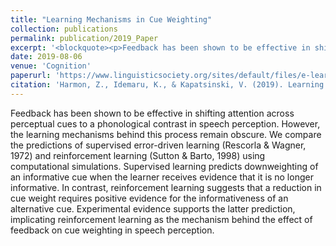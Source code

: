 ```yaml
---
title: "Learning Mechanisms in Cue Weighting"
collection: publications
permalink: publication/2019_Paper
excerpt: '<blockquote><p>Feedback has been shown to be effective in shifting attention across perceptual cues to a phonological contrast in speech perception. However, the learning mechanisms behind this process remain obscure. We compare the predictions of supervised error-driven learning (Rescorla & Wagner, 1972) and reinforcement learning (Sutton & Barto, 1998) using computational simulations. Supervised learning predicts downweighting of an informative cue when the learner receives evidence that it is no longer informative. In contrast, reinforcement learning suggests that a reduction in cue weight requires positive evidence for the informativeness of an alternative cue. Experimental evidence supports the latter prediction, implicating reinforcement learning as the mechanism behind the effect of feedback on cue weighting in speech perception.</p></blockquote>'
date: 2019-08-06
venue: 'Cognition'
paperurl: 'https://www.linguisticsociety.org/sites/default/files/e-learning/HarmonIdemaruKapatsinski2019.pdf'
citation: 'Harmon, Z., Idemaru, K., & Kapatsinski, V. (2019). Learning mechanisms in cue reweighting. <i>Cognition</i>, <i>189</i>, 76–88.'
---
```



Feedback has been shown to be effective in shifting attention across perceptual cues to a phonological contrast in speech perception. However, the learning mechanisms behind this process remain obscure. We compare the predictions of supervised error-driven learning (Rescorla & Wagner, 1972) and reinforcement learning (Sutton & Barto, 1998) using computational simulations. Supervised learning predicts downweighting of an informative cue when the learner receives evidence that it is no longer informative. In contrast, reinforcement learning suggests that a reduction in cue weight requires positive evidence for the informativeness of an alternative cue. Experimental evidence supports the latter prediction, implicating reinforcement learning as the mechanism behind the effect of feedback on cue weighting in speech perception. 
